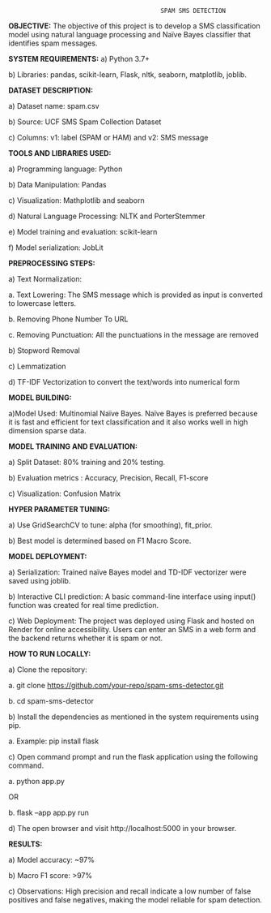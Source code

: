                                               SPAM SMS DETECTION


                                                                                    
**OBJECTIVE:**
The objective of this project is to develop a SMS classification model using natural language processing and Naïve Bayes classifier that identifies spam messages.

**SYSTEM REQUIREMENTS:**
a)	Python 3.7+

b)	Libraries: pandas, scikit-learn, Flask, nltk, seaborn, matplotlib, joblib.


**DATASET DESCRIPTION:** 

a)	Dataset name: spam.csv


b)	Source: UCF SMS Spam Collection Dataset

c)	Columns: v1: label (SPAM or HAM) and v2: SMS message


**TOOLS AND LIBRARIES USED:**

a)	Programming language: Python

b)	Data Manipulation: Pandas

c)	Visualization: Mathplotlib and seaborn

d)	Natural Language Processing: NLTK and PorterStemmer

e)	Model training and evaluation: scikit-learn

f)	Model serialization: JobLit


**PREPROCESSING STEPS:**

a)	Text Normalization:

a.	Text Lowering: The SMS message which is provided as input is converted to lowercase letters.

b.	Removing Phone Number To URL

c.	Removing Punctuation: All the punctuations in the message are removed

b)	Stopword Removal

c)	Lemmatization

d)	TF-IDF Vectorization to convert the text/words into numerical form


**MODEL BUILDING:**

a)Model Used: Multinomial Naïve Bayes. Naïve Bayes is preferred because it is fast and efficient for text classification and it also works well in high dimension sparse data.


**MODEL TRAINING AND EVALUATION:**

a)	Split Dataset: 80% training and 20% testing.

b)	Evaluation metrics : Accuracy, Precision, Recall, F1-score

c)	Visualization: Confusion Matrix


**HYPER PARAMETER TUNING:**

a)	Use GridSearchCV to tune: alpha (for smoothing), fit_prior.

b)	Best model is determined based on F1 Macro Score.


**MODEL DEPLOYMENT:**

a)	Serialization: Trained naïve Bayes model and TD-IDF vectorizer were saved using joblib.

b)	Interactive CLI prediction: A basic command-line interface using input() function was created for real time prediction.

c)	Web Deployment: The project was deployed using Flask and hosted on Render for online accessibility. Users can enter an SMS in a web form and the backend returns whether it is spam or not.


**HOW TO RUN LOCALLY:**

a)	Clone the repository: 

a.	git clone https://github.com/your-repo/spam-sms-detector.git

b.	cd spam-sms-detector

b)	Install the dependencies as mentioned in the system requirements using pip.

a.	Example: pip install flask

c)	Open command prompt and run the flask application using the following command.

a.	python app.py

OR

b.	flask –app app.py run

d)	The open browser and visit http://localhost:5000 in your browser.

**RESULTS:**

a)	Model accuracy: ~97%

b)	Macro F1 score: >97%

c)	Observations: High precision and recall indicate a low number of false positives and false negatives, making the model reliable for spam detection.
